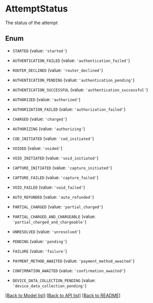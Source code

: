 # AttemptStatus

The status of the attempt

## Enum

* `STARTED` (value: `'started'`)

* `AUTHENTICATION_FAILED` (value: `'authentication_failed'`)

* `ROUTER_DECLINED` (value: `'router_declined'`)

* `AUTHENTICATION_PENDING` (value: `'authentication_pending'`)

* `AUTHENTICATION_SUCCESSFUL` (value: `'authentication_successful'`)

* `AUTHORIZED` (value: `'authorized'`)

* `AUTHORIZATION_FAILED` (value: `'authorization_failed'`)

* `CHARGED` (value: `'charged'`)

* `AUTHORIZING` (value: `'authorizing'`)

* `COD_INITIATED` (value: `'cod_initiated'`)

* `VOIDED` (value: `'voided'`)

* `VOID_INITIATED` (value: `'void_initiated'`)

* `CAPTURE_INITIATED` (value: `'capture_initiated'`)

* `CAPTURE_FAILED` (value: `'capture_failed'`)

* `VOID_FAILED` (value: `'void_failed'`)

* `AUTO_REFUNDED` (value: `'auto_refunded'`)

* `PARTIAL_CHARGED` (value: `'partial_charged'`)

* `PARTIAL_CHARGED_AND_CHARGEABLE` (value: `'partial_charged_and_chargeable'`)

* `UNRESOLVED` (value: `'unresolved'`)

* `PENDING` (value: `'pending'`)

* `FAILURE` (value: `'failure'`)

* `PAYMENT_METHOD_AWAITED` (value: `'payment_method_awaited'`)

* `CONFIRMATION_AWAITED` (value: `'confirmation_awaited'`)

* `DEVICE_DATA_COLLECTION_PENDING` (value: `'device_data_collection_pending'`)

[[Back to Model list]](../README.md#documentation-for-models) [[Back to API list]](../README.md#documentation-for-api-endpoints) [[Back to README]](../README.md)


